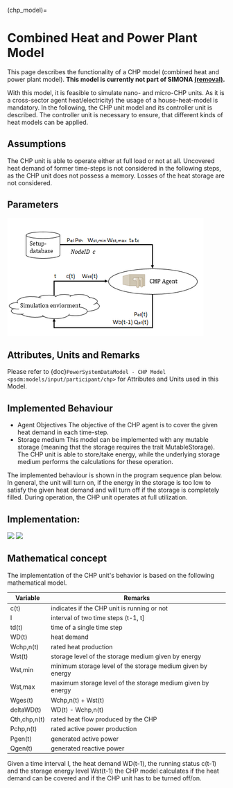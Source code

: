 (chp_model)=

# Combined Heat and Power Plant Model

This page describes the functionality of a CHP model (combined heat and power plant model).
**This model is currently not part of SIMONA [(removal)](https://github.com/ie3-institute/simona/pull/1279).**

With this model, it is feasible to simulate nano- and micro-CHP units.
As it is a cross-sector agent heat/electricity) the usage of a house-heat-model is mandatory.
In the following, the CHP unit model and its controller unit is described.
The controller unit is necessary to ensure, that different kinds of heat models can be applied.

## Assumptions

The CHP unit is able to operate either at full load or not at all. 
Uncovered heat demand of former time-steps is not considered in the following steps, as the CHP unit does not possess a memory.
Losses of the heat storage are not considered.

## Parameters

![](../_static/figures/models/chp_model/chp4.png)

## Attributes, Units and Remarks

Please refer to {doc}`PowerSystemDataModel - CHP Model <psdm:models/input/participant/chp>` for Attributes and Units used in this Model.

## Implemented Behaviour

- Agent Objectives
  The objective of the CHP agent is to cover the given heat demand in each time-step.
- Storage medium
  This model can be implemented with any mutable storage (meaning that the storage requires the     trait MutableStorage). The CHP unit is able to store/take energy, while the underlying storage medium performs the calculations for these operation.

The implemented behaviour is shown in the program sequence plan below. In general, the unit will turn on, if the energy in the storage is too low to satisfy the given heat demand and will turn off if the storage is completely filled. During operation, the CHP unit operates at full utilization.

## Implementation:

![](http://www.plantuml.com/plantuml/proxy?cache=no&src=https://raw.githubusercontent.com/ie3-institute/simona/dev/docs/uml/main/participants/ChpModelCalculation.puml)
![](http://www.plantuml.com/plantuml/proxy?cache=no&src=https://raw.githubusercontent.com/ie3-institute/simona/dev/docs/uml/main/participants/ChpModelCalculationConcept.puml)

## Mathematical concept

The implementation of the CHP unit's behavior is based on the following mathematical model.

| Variable     | Remarks                                                      |
| ------------ |--------------------------------------------------------------|
| c(t)         | indicates if the CHP unit is running or not                  |
| I            | interval of two time steps (t-1, t]                          |
| td(t)        | time of a single time step                                   |
| WD(t)        | heat demand                                                  |
| Wchp,n(t)    | rated heat production                                        |
| Wst(t)       | storage level of the storage medium given by energy          |
| Wst,min      | minimum storage level of the storage medium given by energy  |
| Wst,max      | maximum storage level of the storage medium given by energy  |
| Wges(t)      | Wchp,n(t) + Wst(t)                                           |
| deltaWD(t)   | WD(t) - Wchp,n(t)                                            |
| Qth,chp,n(t) | rated heat flow produced by the CHP                          |
| Pchp,n(t)    | rated active power production                                |
| Pgen(t)      | generated active power                                       |
| Qgen(t)      | generated reactive power                                     |

Given a time interval I, the heat demand WD(t-1), the running status c(t-1) and the storage energy level Wst(t-1) the CHP model calculates if the heat demand can be covered and if the CHP unit has to be turned off/on.

